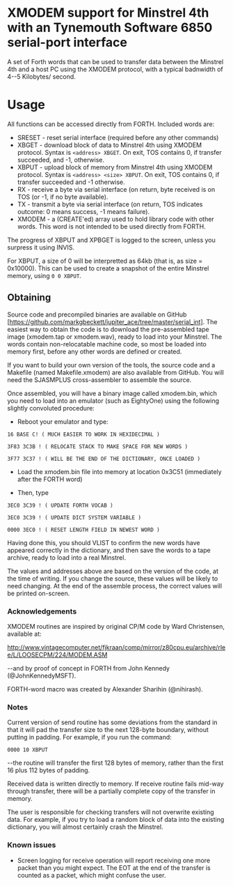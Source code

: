 # XMODEM support for Minstrel 4th with an Tynemouth Software 6850 serial-port interface

A set of Forth words that can be used to transfer data between the Minstrel 4th and a host PC using the XMODEM protocol, with a typical badnwidth of 4--5 Kilobytes/ second.

# Usage

All functions can be accessed directly from FORTH. Included words are:

 * SRESET - reset serial interface (required before any other commands)
 * XBGET - download block of data to Minstrel 4th using XMODEM protocol. Syntax is `<address> XBGET`. On exit, TOS contains 0, if transfer succeeded, and -1, otherwise.
 * XBPUT - upload block of memory from Minstrel 4th using XMODEM protocol. Syntax is `<address> <size> XBPUT`. On exit, TOS contains 0, if transfer succeeded and -1 otherwise.
 * RX - receive a byte via serial interface (on return, byte received is on TOS (or -1, if no byte available).
 * TX - transmit a byte via serial interface (on return, TOS indicates outcome: 0 means success, -1 means failure).
 * XMODEM - a (CREATE'ed) array used to hold library code with other words. This word is not intended to be used directly from FORTH.

The progress of XBPUT and XPBGET is logged to the screen, unless you surpress it using INVIS. 

For XBPUT, a size of 0 will be interpretted as 64kb (that is, as size = 0x10000). This can be used to create a snapshot of the entire Minstrel memory, using `0 0 XBPUT`.

## Obtaining

Source code and precompiled binaries are available on GitHub [https://github.com/markgbeckett/jupiter_ace/tree/master/serial_int]. The easiest way to obtain the code is to download the pre-assembled tape image (xmodem.tap or xmodem.wav), ready to load into your Minstrel. The words contain non-relocatable machine code, so most be loaded into memory first, before any other words are defined or created.

If you want to build your own version of the tools, the source code and a Makefile (named Makefile.xmodem) are also available from GitHub. You will need the SJASMPLUS cross-assembler to assemble the source.

Once assembled, you will have a binary image called xmodem.bin, which you need to load into an emulator (such as EightyOne) using the following slightly convoluted procedure:

- Reboot your emulator and type:

`16 BASE C! ( MUCH EASIER TO WORK IN HEXIDECIMAL )`

`3F83 3C3B ! ( RELOCATE STACK TO MAKE SPACE FOR NEW WORDS )`

`3F77 3C37 ! ( WILL BE THE END OF THE DICTIONARY, ONCE LOADED )`

- Load the xmodem.bin file into memory at location 0x3C51 (immediately after the FORTH word)

- Then, type

`3EC0 3C39 ! ( UPDATE FORTH VOCAB )`

`3EC0 3C39 ! ( UPDATE DICT SYSTEM VARIABLE )`

`0000 3EC0 ! ( RESET LENGTH FIELD IN NEWEST WORD )`

Having done this, you should VLIST to confirm the new words have appeared correctly in the dictionary, and then save the words to a tape archive, ready to load into a real Minstrel.

The values and addresses above are based on the version of the code, at the time of writing. If you change the source, these values will be likely to need changing. At the end of the assemble process, the correct values will be printed on-screen.


### Acknowledgements

XMODEM routines are inspired by original CP/M code by Ward Christensen, available at:

http://www.vintagecomputer.net/fjkraan/comp/mirror/z80cpu.eu/archive/rlee/L/LOOSECPM/224/MODEM.ASM

--and by proof of concept in FORTH from John Kennedy (@JohnKennedyMSFT).

FORTH-word macro was created by Alexander Sharihin (@nihirash).


### Notes

Current version of send routine has some deviations from the standard in that it will pad the transfer size to the next 128-byte boundary, without putting in padding. For example, if you run the command:

`0000 10 XBPUT`

--the routine will transfer the first 128 bytes of memory, rather than the first 16 plus 112 bytes of padding.

Received data is written directly to memory. If receive routine fails mid-way through transfer, there will be a partially complete copy of the transfer in memory. 

The user is responsible for checking transfers will not overwrite existing data. For example, if you try to load a random block of data into the existing dictionary, you will almost certainly crash the Minstrel.


### Known issues

- Screen logging for receive operation will report receiving one more packet than you might expect. The EOT at the end of the transfer is counted as a packet, which might confuse the user.
